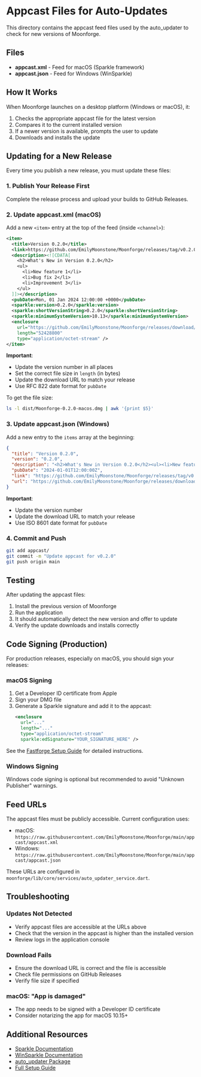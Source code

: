 # Appcast Files for Auto-Updates

This directory contains the appcast feed files used by the auto_updater to check for new versions of Moonforge.

## Files

- **appcast.xml** - Feed for macOS (Sparkle framework)
- **appcast.json** - Feed for Windows (WinSparkle)

## How It Works

When Moonforge launches on a desktop platform (Windows or macOS), it:
1. Checks the appropriate appcast file for the latest version
2. Compares it to the current installed version
3. If a newer version is available, prompts the user to update
4. Downloads and installs the update

## Updating for a New Release

Every time you publish a new release, you must update these files:

### 1. Publish Your Release First

Complete the release process and upload your builds to GitHub Releases.

### 2. Update appcast.xml (macOS)

Add a new `<item>` entry at the top of the feed (inside `<channel>`):

```xml
<item>
  <title>Version 0.2.0</title>
  <link>https://github.com/EmilyMoonstone/Moonforge/releases/tag/v0.2.0</link>
  <description><![CDATA[
    <h2>What's New in Version 0.2.0</h2>
    <ul>
      <li>New feature 1</li>
      <li>Bug fix 2</li>
      <li>Improvement 3</li>
    </ul>
  ]]></description>
  <pubDate>Mon, 01 Jan 2024 12:00:00 +0000</pubDate>
  <sparkle:version>0.2.0</sparkle:version>
  <sparkle:shortVersionString>0.2.0</sparkle:shortVersionString>
  <sparkle:minimumSystemVersion>10.13</sparkle:minimumSystemVersion>
  <enclosure 
    url="https://github.com/EmilyMoonstone/Moonforge/releases/download/v0.2.0/Moonforge-0.2.0-macos.dmg" 
    length="52428800" 
    type="application/octet-stream" />
</item>
```

**Important**:
- Update the version number in all places
- Set the correct file size in `length` (in bytes)
- Update the download URL to match your release
- Use RFC 822 date format for `pubDate`

To get the file size:
```bash
ls -l dist/Moonforge-0.2.0-macos.dmg | awk '{print $5}'
```

### 3. Update appcast.json (Windows)

Add a new entry to the `items` array at the beginning:

```json
{
  "title": "Version 0.2.0",
  "version": "0.2.0",
  "description": "<h2>What's New in Version 0.2.0</h2><ul><li>New feature 1</li><li>Bug fix 2</li><li>Improvement 3</li></ul>",
  "pubDate": "2024-01-01T12:00:00Z",
  "link": "https://github.com/EmilyMoonstone/Moonforge/releases/tag/v0.2.0",
  "url": "https://github.com/EmilyMoonstone/Moonforge/releases/download/v0.2.0/Moonforge-0.2.0-windows.exe"
}
```

**Important**:
- Update the version number
- Update the download URL to match your release
- Use ISO 8601 date format for `pubDate`

### 4. Commit and Push

```bash
git add appcast/
git commit -m "Update appcast for v0.2.0"
git push origin main
```

## Testing

After updating the appcast files:

1. Install the previous version of Moonforge
2. Run the application
3. It should automatically detect the new version and offer to update
4. Verify the update downloads and installs correctly

## Code Signing (Production)

For production releases, especially on macOS, you should sign your releases:

### macOS Signing

1. Get a Developer ID certificate from Apple
2. Sign your DMG file
3. Generate a Sparkle signature and add it to the appcast:
   ```xml
   <enclosure 
     url="..." 
     length="..." 
     type="application/octet-stream"
     sparkle:edSignature="YOUR_SIGNATURE_HERE" />
   ```

See the [Fastforge Setup Guide](../docs/fastforge_setup.md#code-signing) for detailed instructions.

### Windows Signing

Windows code signing is optional but recommended to avoid "Unknown Publisher" warnings.

## Feed URLs

The appcast files must be publicly accessible. Current configuration uses:

- macOS: `https://raw.githubusercontent.com/EmilyMoonstone/Moonforge/main/appcast/appcast.xml`
- Windows: `https://raw.githubusercontent.com/EmilyMoonstone/Moonforge/main/appcast/appcast.json`

These URLs are configured in `moonforge/lib/core/services/auto_updater_service.dart`.

## Troubleshooting

### Updates Not Detected

- Verify appcast files are accessible at the URLs above
- Check that the version in the appcast is higher than the installed version
- Review logs in the application console

### Download Fails

- Ensure the download URL is correct and the file is accessible
- Check file permissions on GitHub Releases
- Verify file size if specified

### macOS: "App is damaged"

- The app needs to be signed with a Developer ID certificate
- Consider notarizing the app for macOS 10.15+

## Additional Resources

- [Sparkle Documentation](https://sparkle-project.org/)
- [WinSparkle Documentation](https://winsparkle.org/)
- [auto_updater Package](https://pub.dev/packages/auto_updater)
- [Full Setup Guide](../docs/fastforge_setup.md)
